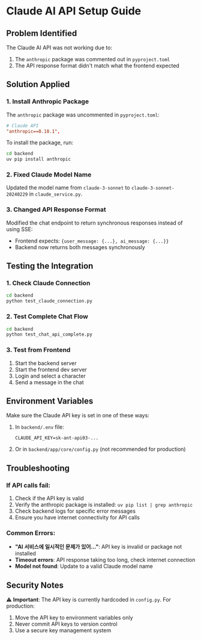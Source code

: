 # Claude AI API Setup Guide

## Problem Identified

The Claude AI API was not working due to:
1. The `anthropic` package was commented out in `pyproject.toml`
2. The API response format didn't match what the frontend expected

## Solution Applied

### 1. Install Anthropic Package

The `anthropic` package was uncommented in `pyproject.toml`:

```toml
# Claude API
"anthropic==0.18.1",
```

To install the package, run:
```bash
cd backend
uv pip install anthropic
```

### 2. Fixed Claude Model Name

Updated the model name from `claude-3-sonnet` to `claude-3-sonnet-20240229` in `claude_service.py`.

### 3. Changed API Response Format

Modified the chat endpoint to return synchronous responses instead of using SSE:
- Frontend expects: `{user_message: {...}, ai_message: {...}}`
- Backend now returns both messages synchronously

## Testing the Integration

### 1. Check Claude Connection
```bash
cd backend
python test_claude_connection.py
```

### 2. Test Complete Chat Flow
```bash
cd backend
python test_chat_api_complete.py
```

### 3. Test from Frontend
1. Start the backend server
2. Start the frontend dev server
3. Login and select a character
4. Send a message in the chat

## Environment Variables

Make sure the Claude API key is set in one of these ways:
1. In `backend/.env` file:
   ```
   CLAUDE_API_KEY=sk-ant-api03-...
   ```
2. Or in `backend/app/core/config.py` (not recommended for production)

## Troubleshooting

### If API calls fail:
1. Check if the API key is valid
2. Verify the anthropic package is installed: `uv pip list | grep anthropic`
3. Check backend logs for specific error messages
4. Ensure you have internet connectivity for API calls

### Common Errors:
- **"AI 서비스에 일시적인 문제가 있어..."**: API key is invalid or package not installed
- **Timeout errors**: API response taking too long, check internet connection
- **Model not found**: Update to a valid Claude model name

## Security Notes

⚠️ **Important**: The API key is currently hardcoded in `config.py`. For production:
1. Move the API key to environment variables only
2. Never commit API keys to version control
3. Use a secure key management system